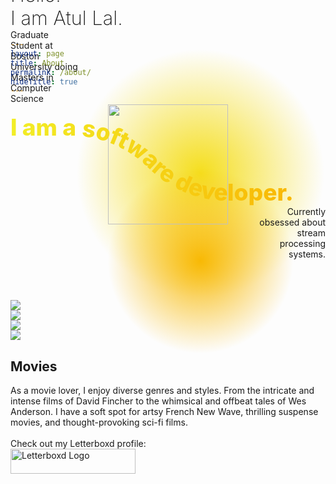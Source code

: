 ```yaml
---
layout: page
title: About
permalink: /about/
hideTitle: true
---
```


<div style="position: relative; z-index: -1;">

<img src="{{ site.baseurl }}/assets/images/profile.jpg" style="width: 20vw; max-width: 360px; display: block;
    margin: 0 auto;">

<div id="grad1" style="    height: 400px;
    width: 400px;
    background-image: radial-gradient(#f5de1d 0%, #0000ff00 70%, #0000ff00);
    position: absolute;
    right: 0px;
    top: -90px;
    z-index: -10;"></div>    
<div id="grad2" style="    height: 300px;
    width: 300px;
    background-image: radial-gradient(#f8b904 0%, #0000ff00 70%, #0000ff00);
    position: absolute;
    right: 50px;
    top: 100px;
    z-index: -10;"></div>
</div>
<div style="margin-top: -400px">

<div class="right-text" style="width: 12vw;
    max-width: 200px;">
    <div style="font-size: 2.2em;
    font-weight: 200;
    width: 308px;
    position: relative;">
Hello!<br/>
I am Atul Lal.<br/>
</div>
<div class="sub-text">
Graduate Student at Boston University doing Masters in Computer Science
</div>
</div>
<svg 
style="margin-top: 40px; overflow: visible;"
	 viewBox="0 0 788.6 194.2">

<linearGradient id = "g1" x = "0%" y = "100%">
    <stop stop-color = "#f2ee27" offset = "0%"/>
    <stop stop-color = "#f9b704" offset = "100%"/>
</linearGradient>

<path id="curve" fill="transparent"  d="M0,17.1h149.1c73.7,0,144.4,29.3,196.6,81.5l0,0c52.1,52.1,122.9,81.4,196.6,81.4h243.4"/>
<text  fill = "url(#g1)" width="500">
    <textPath style="font-size: 4.15em;
    font-weight: 800;" xlink:href="#curve">
    I am a software developer.
    </textPath>
  </text>
</svg>

<div class="right-text sub-text" style="text-align: right; width: 12vw;
    max-width: 200px; float: right;">
Currently obsessed about stream processing systems.
</div>
</div>

<div style="margin-top: 150px;">
<div class="fun">
<div class="row">
    <div class="col-md-7">
        <div class="image-collection">
        <div id="grad-fun1" class="fun-grad"><div id="grad-fun11" class="fun-grad"></div></div>
        <img id="fun1" src="{{ site.baseurl }}/assets/images/deniro.jpg" class="sq-img" onmouseover="changeText(1)">
        <div id="grad-fun2" class="fun-grad display-none"><div id="grad-fun21" class="fun-grad"></div></div>
        <img id="fun2" src="{{ site.baseurl }}/assets/images/davies.jpg" class="sq-img" onmouseover="changeText(2)">
        <br/>
        <div id="grad-fun3" class="fun-grad display-none"><div id="grad-fun31" class="fun-grad"></div></div>
        <img id="fun3" src="{{ site.baseurl }}/assets/images/monet.jpg" class="sq-img" onmouseover="changeText(3)">
        <div id="grad-fun4" class="fun-grad display-none"><div id="grad-fun41" class="fun-grad"></div></div>
        <img id="fun4" src="{{ site.baseurl }}/assets/images/modric.jpg" class="sq-img" onmouseover="changeText(4)">
        </div>
    </div>
    <div class="col-md-5">
        <div class="text-fun">
        <h2 id="fun-title" style="font-weight: 700">Movies</h2>
        </div>
        <div id="text-fun-desc">
        As a movie lover, I enjoy diverse genres and styles. From the intricate and intense films of David Fincher to the whimsical and offbeat tales of Wes Anderson. I have a soft spot for artsy French New Wave, thrilling suspense movies, and thought-provoking sci-fi films.
            <br/><br/>
            <div class="button-topper">
            Check out my Letterboxd profile:
            </div>
            <a id="letterboxd" href="https://letterboxd.com/atullal/"><img class="logo" src="https://a.ltrbxd.com/logos/letterboxd-logo-h-neg-rgb.svg" alt="Letterboxd Logo" width="200" height="40"></a>
        </div>
    </div>
</div>
</div>

<script>
    function changeText(num) {
        let title = "Movies";
        let desc = "";
        if (num == 1){
            title = "Movies";
            desc = `As a movie lover, I enjoy diverse genres and styles. From the intricate and intense films of David Fincher to the whimsical and offbeat tales of Wes Anderson. I have a soft spot for artsy French New Wave, thrilling suspense movies, and thought-provoking sci-fi films.
            <br/><br/>
            <div class="button-topper">
            Check out my Letterboxd profile:
            </div>
            <a id="letterboxd" href="https://letterboxd.com/atullal/"><img class="logo" src="https://a.ltrbxd.com/logos/letterboxd-logo-h-neg-rgb.svg" alt="Letterboxd Logo" width="200" height="40"></a>`;
        }
        if (num == 2) {
            title = "Music";
            desc = `I am equally captivated by the timeless elegance of Mozart and the modern rhythms of Kendrick Lamar. The soulful jazz of Donald Byrd, the gritty lyrics of Prabh Deep, and the ethereal melodies of Frank Ocean, I find solace in the introspective sounds of Sufjan Stevens and the electric energy of Elton John's rock anthems.<br/><br/>
            <a class="apple-music" href="https://music.apple.com/profile/atullal"><img class="logo" src="https://upload.wikimedia.org/wikipedia/commons/5/5f/Apple_Music_icon.svg" alt="Apple Music Logo" width="60" height="40"> Follow on Apple Music </a>`;
        }
        if (num == 3) {
            title = "Art";
            desc = `From the classics of Monet and Van Gogh to the modern works of Basquiat and Warhol, I find beauty and inspiration in all forms of art. Whether I am admiring a breathtaking landscape painting or a thought-provoking digital creation by La Robotte, art has the power to transport to another world and evoke a range of emotions. I believe that art is an essential part of the human experience.`;
        }
        if (num == 4) {
            title = "Sports";
            desc = `My love for Real Madrid runs deep. The iconic white kit, electric atmosphere of the Santiago Bernabeu Stadium, and watching the team dominate with incredible players, always leaves me in awe. I am part of a global community with a shared passion for one of the greatest football clubs in history. Hala Madrid!`;
        }

        if(!document.getElementById('grad-fun1').classList.contains('display-none')) {
            document.getElementById('grad-fun1').classList.add('display-none');
        }
        if(!document.getElementById('grad-fun2').classList.contains('display-none')) {
            document.getElementById('grad-fun2').classList.add('display-none');
        }
        if(!document.getElementById('grad-fun3').classList.contains('display-none')) {
            document.getElementById('grad-fun3').classList.add('display-none');
        }
        if(!document.getElementById('grad-fun4').classList.contains('display-none')) {
            document.getElementById('grad-fun4').classList.add('display-none');
        }


        document.getElementById('grad-fun'+num).classList.remove('display-none');

		document.getElementById('fun-title').innerHTML = title;
		document.getElementById('text-fun-desc').innerHTML = desc;
    }
</script>
</div>